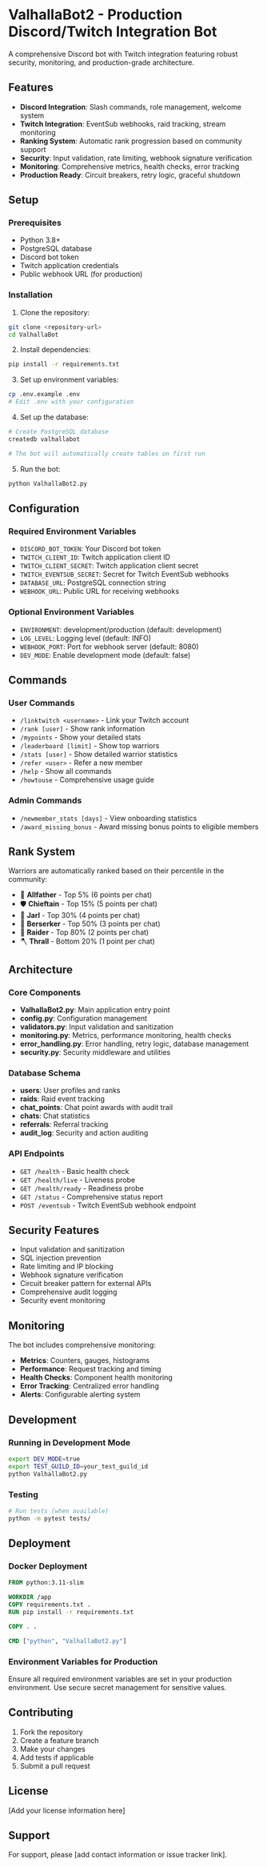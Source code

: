 # ValhallaBot2 - Production Discord/Twitch Integration Bot

A comprehensive Discord bot with Twitch integration featuring robust security, monitoring, and production-grade architecture.

## Features

- **Discord Integration**: Slash commands, role management, welcome system
- **Twitch Integration**: EventSub webhooks, raid tracking, stream monitoring
- **Ranking System**: Automatic rank progression based on community support
- **Security**: Input validation, rate limiting, webhook signature verification
- **Monitoring**: Comprehensive metrics, health checks, error tracking
- **Production Ready**: Circuit breakers, retry logic, graceful shutdown

## Setup

### Prerequisites

- Python 3.8+
- PostgreSQL database
- Discord bot token
- Twitch application credentials
- Public webhook URL (for production)

### Installation

1. Clone the repository:
```bash
git clone <repository-url>
cd ValhallaBot
```

2. Install dependencies:
```bash
pip install -r requirements.txt
```

3. Set up environment variables:
```bash
cp .env.example .env
# Edit .env with your configuration
```

4. Set up the database:
```bash
# Create PostgreSQL database
createdb valhallabot

# The bot will automatically create tables on first run
```

5. Run the bot:
```bash
python ValhallaBot2.py
```

## Configuration

### Required Environment Variables

- `DISCORD_BOT_TOKEN`: Your Discord bot token
- `TWITCH_CLIENT_ID`: Twitch application client ID
- `TWITCH_CLIENT_SECRET`: Twitch application client secret
- `TWITCH_EVENTSUB_SECRET`: Secret for Twitch EventSub webhooks
- `DATABASE_URL`: PostgreSQL connection string
- `WEBHOOK_URL`: Public URL for receiving webhooks

### Optional Environment Variables

- `ENVIRONMENT`: development/production (default: development)
- `LOG_LEVEL`: Logging level (default: INFO)
- `WEBHOOK_PORT`: Port for webhook server (default: 8080)
- `DEV_MODE`: Enable development mode (default: false)

## Commands

### User Commands

- `/linktwitch <username>` - Link your Twitch account
- `/rank [user]` - Show rank information
- `/mypoints` - Show your detailed stats
- `/leaderboard [limit]` - Show top warriors
- `/stats [user]` - Show detailed warrior statistics
- `/refer <user>` - Refer a new member
- `/help` - Show all commands
- `/howtouse` - Comprehensive usage guide

### Admin Commands

- `/newmember_stats [days]` - View onboarding statistics
- `/award_missing_bonus` - Award missing bonus points to eligible members

## Rank System

Warriors are automatically ranked based on their percentile in the community:

- 🦾 **Allfather** - Top 5% (6 points per chat)
- 🛡️ **Chieftain** - Top 15% (5 points per chat)
- 🦅 **Jarl** - Top 30% (4 points per chat)
- 🐺 **Berserker** - Top 50% (3 points per chat)
- 🛶 **Raider** - Top 80% (2 points per chat)
- 🪓 **Thrall** - Bottom 20% (1 point per chat)

## Architecture

### Core Components

- **ValhallaBot2.py**: Main application entry point
- **config.py**: Configuration management
- **validators.py**: Input validation and sanitization
- **monitoring.py**: Metrics, performance monitoring, health checks
- **error_handling.py**: Error handling, retry logic, database management
- **security.py**: Security middleware and utilities

### Database Schema

- **users**: User profiles and ranks
- **raids**: Raid event tracking
- **chat_points**: Chat point awards with audit trail
- **chats**: Chat statistics
- **referrals**: Referral tracking
- **audit_log**: Security and action auditing

### API Endpoints

- `GET /health` - Basic health check
- `GET /health/live` - Liveness probe
- `GET /health/ready` - Readiness probe
- `GET /status` - Comprehensive status report
- `POST /eventsub` - Twitch EventSub webhook endpoint

## Security Features

- Input validation and sanitization
- SQL injection prevention
- Rate limiting and IP blocking
- Webhook signature verification
- Circuit breaker pattern for external APIs
- Comprehensive audit logging
- Security event monitoring

## Monitoring

The bot includes comprehensive monitoring:

- **Metrics**: Counters, gauges, histograms
- **Performance**: Request tracking and timing
- **Health Checks**: Component health monitoring
- **Error Tracking**: Centralized error handling
- **Alerts**: Configurable alerting system

## Development

### Running in Development Mode

```bash
export DEV_MODE=true
export TEST_GUILD_ID=your_test_guild_id
python ValhallaBot2.py
```

### Testing

```bash
# Run tests (when available)
python -m pytest tests/
```

## Deployment

### Docker Deployment

```dockerfile
FROM python:3.11-slim

WORKDIR /app
COPY requirements.txt .
RUN pip install -r requirements.txt

COPY . .

CMD ["python", "ValhallaBot2.py"]
```

### Environment Variables for Production

Ensure all required environment variables are set in your production environment. Use secure secret management for sensitive values.

## Contributing

1. Fork the repository
2. Create a feature branch
3. Make your changes
4. Add tests if applicable
5. Submit a pull request

## License

[Add your license information here]

## Support

For support, please [add contact information or issue tracker link].

